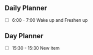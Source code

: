 ## Daily Planner
- [ ] 6:00 - 7:00 Wake up and Freshen up

## Day Planner

- [ ] 15:30 - 15:30 New item